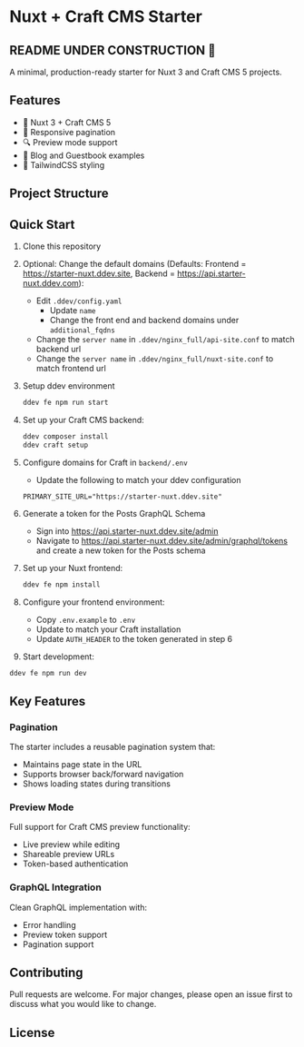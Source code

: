 # Nuxt + Craft CMS Starter

## README UNDER CONSTRUCTION 🚧

A minimal, production-ready starter for Nuxt 3 and Craft CMS 5 projects.

## Features
- 🚀 Nuxt 3 + Craft CMS 5
- 📱 Responsive pagination
- 🔍 Preview mode support
- 📝 Blog and Guestbook examples
- 🎨 TailwindCSS styling

## Project Structure



## Quick Start

1. Clone this repository
   
2. Optional: Change the default domains (Defaults: Frontend = https://starter-nuxt.ddev.site, Backend = https://api.starter-nuxt.ddev.com):
   - Edit `.ddev/config.yaml`
     - Update `name`
     - Change the front end and backend domains under `additional_fqdns`
   - Change the `server name` in `.ddev/nginx_full/api-site.conf` to match backend url
   - Change the `server name` in `.ddev/nginx_full/nuxt-site.conf` to match frontend url

3. Setup ddev environment
   ```bash
   ddev fe npm run start
   ```

4. Set up your Craft CMS backend:
   ```bash
   ddev composer install
   ddev craft setup
   ```

5. Configure domains for Craft in `backend/.env`
   - Update the following to match your ddev configuration
   ```
   PRIMARY_SITE_URL="https://starter-nuxt.ddev.site"
   ```
6. Generate a token for the Posts GraphQL Schema
   - Sign into https://api.starter-nuxt.ddev.site/admin
   - Navigate to https://api.starter-nuxt.ddev.site/admin/graphql/tokens and create a new token for the Posts schema

7. Set up your Nuxt frontend:
   ```bash
   ddev fe npm install
   ```

8. Configure your frontend environment:
   - Copy `.env.example` to `.env`
   - Update to match your Craft installation
   - Update `AUTH_HEADER` to the token generated in step 6

9.  Start development:
   ```bash
   ddev fe npm run dev
   ```

## Key Features

### Pagination
The starter includes a reusable pagination system that:
- Maintains page state in the URL
- Supports browser back/forward navigation
- Shows loading states during transitions

### Preview Mode
Full support for Craft CMS preview functionality:
- Live preview while editing
- Shareable preview URLs
- Token-based authentication

### GraphQL Integration
Clean GraphQL implementation with:
- Error handling
- Preview token support
- Pagination support

## Contributing

Pull requests are welcome. For major changes, please open an issue first to discuss what you would like to change.

## License

